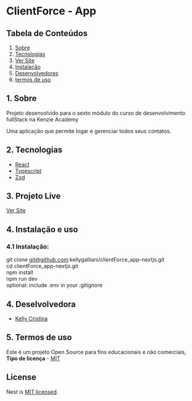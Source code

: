 # ClientForce - App

<h2>Tabela de Conteúdos</h2>

1. [ Sobre ](#sobre)
2. [ Tecnologias](#techs)
3. [ Ver Site ](#documentacao)
4. [ Instalação ](#install)
5. [ Desenvolvedores ](#devs)
6. [ termos de uso ](#termos)

<a name="sobre"></a>

## 1. Sobre

Projeto desenvolvido para o sexto módulo do curso de desenvolvimento fullStack na Kenzie Academy

Uma aplicação que permite logar e gerenciar todos seus contatos.

<a name="links"></a>

<a name="techs"></a>

## 2. Tecnologias

- <a name="express" href="https://docs.nestjs.com/" target="_blank">React</a>
- <a name="Typescript" href="https://www.typescriptlang.org/docs/" target="_blank">Typescript</a>
- <a name="zod" href="https://zod.dev/" target="_blank">Zod</a>

<a name="documentacao"></a>

## 3. Projeto Live

<a name="doc" href="https://clientforce-kellygalliani.vercel.app/" target="_blank">Ver Site</a>

<a name="install"></a>

## 4. Instalação e uso

### 4.1 Instalação:

git clone git@github.com:kellygalliani/clientForce_app-nextjs.git
<br>
cd clientForce_app-nextjs.git
<br>
npm install
<br>
npm run dev
<br>
optional: include .env in your .gitignore

## 4. Deselvolvedora

- <a name="kelly" href="" target="_blank">Kelly Cristina</a>

<a name="termos"></a>

## 5. Termos de uso

Este é um projeto Open Source para fins educacionais e não comerciais, **Tipo de licença** - <a name="mit" href="https://opensource.org/licenses/MIT" target="_blank">MIT</a>

## License

Nest is [MIT licensed](LICENSE).
